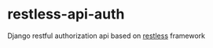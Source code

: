 # restless-api-auth
Django restful authorization api based on [restless](https://github.com/toastdriven/restless) framework
